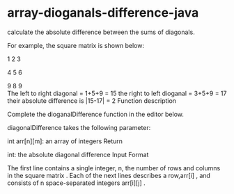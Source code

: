 # array-dioganals-difference-java
 calculate the absolute difference between the sums of diagonals.

For example, the square matrix  is shown below:

1 2 3

4 5 6

9 8 9  
The left to right diagonal = 1+5+9 = 15
the right to left dioganal = 3+5+9 = 17 
their absolute difference is |15-17| = 2
Function description

Complete the dioganalDifference function in the editor below.

diagonalDifference takes the following parameter:

int arr[n][m]: an array of integers
Return

int: the absolute diagonal difference
Input Format

The first line contains a single integer, n, the number of rows and columns in the square matrix .
Each of the next  lines describes a row,arr[i] , and consists of n space-separated integers arr[i][j] .
